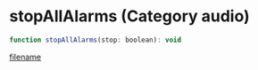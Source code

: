 # stopAllAlarms (Category audio)

```js
function stopAllAlarms(stop: boolean): void
```

[filename](stopAllAlarms_m.md ':include')